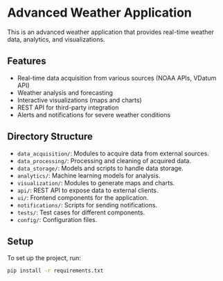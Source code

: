 # Advanced Weather Application

This is an advanced weather application that provides real-time weather data, analytics, and visualizations.

## Features
- Real-time data acquisition from various sources (NOAA APIs, VDatum API)
- Weather analysis and forecasting
- Interactive visualizations (maps and charts)
- REST API for third-party integration
- Alerts and notifications for severe weather conditions

## Directory Structure
- `data_acquisition/`: Modules to acquire data from external sources.
- `data_processing/`: Processing and cleaning of acquired data.
- `data_storage/`: Models and scripts to handle data storage.
- `analytics/`: Machine learning models for analysis.
- `visualization/`: Modules to generate maps and charts.
- `api/`: REST API to expose data to external clients.
- `ui/`: Frontend components for the application.
- `notifications/`: Scripts for sending notifications.
- `tests/`: Test cases for different components.
- `config/`: Configuration files.

## Setup
To set up the project, run:
```bash
pip install -r requirements.txt
